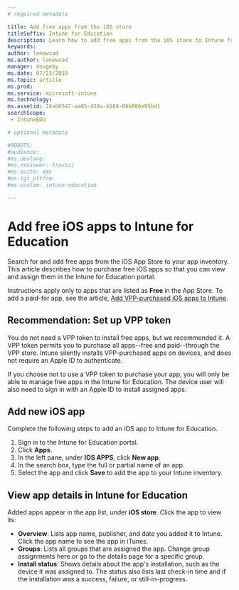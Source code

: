 ```yaml
---
# required metadata

title: Add free apps from the iOS store
titleSuffix: Intune for Education
description: Learn how to add free apps from the iOS store to Intune for Education.
keywords:
author: lenewsad
ms.author: lanewsad
manager: dougeby
ms.date: 07/23/2018
ms.topic: article
ms.prod:
ms.service: microsoft-intune
ms.technology:
ms.assetid: 24ab6547-aa65-428a-b184-06b806e95bd1
searchScope:
 - IntuneEDU

# optional metadata

#ROBOTS:
#audience:
#ms.devlang:
#ms.reviewer: travisj
#ms.suite: ems
#ms.tgt_pltfrm:
#ms.custom: intune-education

---
```


# Add free iOS apps to Intune for Education  
Search for and add free apps from the iOS App Store to your app inventory. This article describes how to purchase free iOS apps so that you can view and assign them in the Intune for Education portal.
 
Instructions apply only to apps that are listed as **Free** in the App Store. To add a paid-for app, see the article, [Add VPP-purchased iOS apps to Intune](add-vpp-apps-ios.md).

## Recommendation: Set up VPP token

You do not need a VPP token to install free apps, but we recommended it. A VPP token permits you to purchase all apps--free and paid--through the VPP store. Intune silently installs VPP-purchased apps on devices, and does not require an Apple ID to authenticate.  

If you choose not to use a VPP token to purchase your app, you will only be able to manage free apps in the Intune for Education. The device user will also need to sign in with an Apple ID to install assigned apps.

## Add new iOS app
Complete the following steps to add an iOS app to Intune for Education.
1. Sign in to the Intune for Education portal.
2. Click **Apps**.
3. In the left pane, under **IOS APPS**, click **New app**.
5. In the search box, type the full or partial name of an app.
6. Select the app and click **Save** to add the app to your Intune inventory.

## View app details in Intune for Education
Added apps appear in the app list, under **iOS store**. Click the app to view its:

* **Overview**: Lists app name, publisher, and date you added it to Intune. Click the app name to see the app in iTunes.
* **Groups**: Lists all groups that are assigned the app. Change group assignments here or go to the details page for a specific group.
* **Install status**: Shows details about the app's installation, such as the device it was assigned to. The status also lists last check-in time and if the installation was a success, failure, or still-in-progress.  
